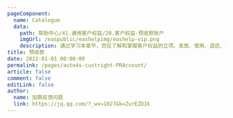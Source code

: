 ```yaml
---
pageComponent:
  name: Catalogue
  data:
    path: 帮助中心/41.通用客户权益/20.客户权益-预收款账户
    imgUrl: /easpublic/eashelpimg/eashelp-vip.png
    description: 通过学习本章节，您应了解和掌握客户权益的立项、发放、使用、退还、调整、变更等相关操作。
title: 预收款
date: 2022-01-01 00:00:00
permalink: /pages/auto4s-custright-PRAccount/
article: false
comment: false
editLink: false
author:
  name: 加群反馈问题
  link: https://jq.qq.com/?_wv=1027&k=ZurEZD1k
---
```


<!--div>声明：本帮助中心由雨意澜风倾力构建，如转载应征得授权！</div-->
